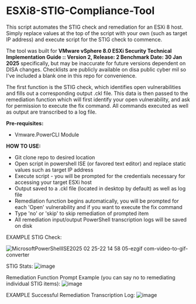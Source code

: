 # ESXi8-STIG-Compliance-Tool
This script automates the STIG check and remediation for an ESXi 8 host. Simply replace values at the top of the script with your own (such as target IP address) and execute script for the STIG check to commence.

The tool was built for **VMware vSphere 8.0 ESXi Security Technical Implementation Guide :: Version 2, Release: 2 Benchmark Date: 30 Jan 2025**  specifically, but may be inaccurate for future versions dependent on DISA changes. Checklists are publicly available on disa public cyber mil so I've included a blank one in this repo for convenience.

The first function is the STIG check, which identifies open vulnerabilities and fills out a corresponding output .ckl file. This data is then passed to the remediation function which will first identify your open vulnerability, and ask for permission to execute the fix command. All commands executed as well as output are transcribed to a log file.



**Pre-requisites:**
- Vmware.PowerCLI Module

**HOW TO USE:**
- Git clone repo to desired location
- Open script in powershell ISE (or favored text editor) and replace static values such as target IP address
- Execute script - you will be prompted for the credentials necessary for accessing your target ESXi host
- Output saved to a .ckl file (located in desktop by default) as well as log file
- Remediation function begins automatically, you will be prompted for each 'Open' vulnerability and if you want to execute the fix command
- Type 'no' or 'skip' to skip remediation of prompted item
- All remediation input/output PowerShell transcription logs will be saved on disk



EXAMPLE STIG Check:

![MicrosoftPowerShellISE2025 02 25-22 14 58 05-ezgif com-video-to-gif-converter](https://github.com/user-attachments/assets/c1a823c9-f5dd-471d-b2ef-956b16a66e84)

STIG Stats:
![image](https://github.com/user-attachments/assets/494a9bf8-df01-4442-9649-ac42c8aec100)


Remediation Function Prompt Example (you can say no to remediating individual STIG items):
![image](https://github.com/user-attachments/assets/b64f675a-5375-43ee-a6d8-f628e73dc2c9)



EXAMPLE Successful Remediation Transcription Log:
![image](https://github.com/user-attachments/assets/177e3c9a-fe09-4efe-8a4a-3d3d34b98179)

